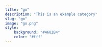 ```yaml
---
title: "go"
description: "This is an example category"
slug: "go"
image: "go.png"
style:
    background: "#4682B4"
    color: "#fff"
---
```

